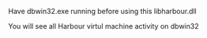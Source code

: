 Have dbwin32.exe running before using this libharbour.dll

You will see all Harbour virtul machine activity on dbwin32
